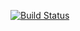 
[![Build Status](https://1eea6c9960de42b4bfdb7a59104d9c6a-2886868997-8080-host10nc.environments.katacoda.com/buildStatus/icon?job=my-pipline)](https://1eea6c9960de42b4bfdb7a59104d9c6a-2886868997-8080-host10nc.environments.katacoda.com/job/my-pipline/)
